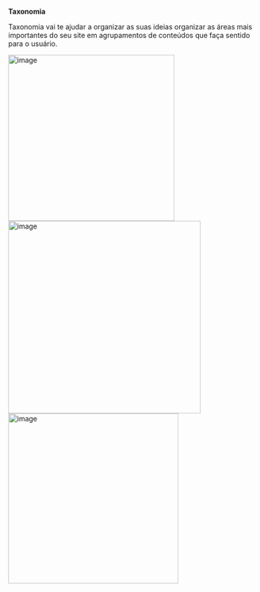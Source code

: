 **Taxonomia**

Taxonomia vai te ajudar a organizar as suas ideias organizar as áreas mais importantes do seu site em agrupamentos de conteúdos que faça sentido para o usuário.

<img width="335" alt="image" src="https://github.com/aevilesaguiar/UX-Design/assets/52088444/902ccb04-b301-465b-91e6-7652425814e9">

<img width="388" alt="image" src="https://github.com/aevilesaguiar/UX-Design/assets/52088444/8186b242-a4b5-4259-bf2a-0e438b5fcba2">

<img width="343" alt="image" src="https://github.com/aevilesaguiar/UX-Design/assets/52088444/ef495fd6-9b87-4193-9959-ad71742e3581">


